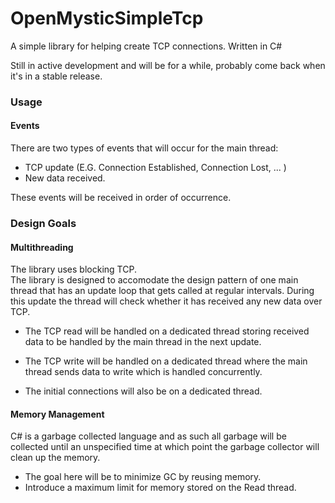 # OpenMysticSimpleTcp #
A simple library for helping create TCP connections. Written in C#

Still in active development and will be for a while, probably come back when it's in a stable release.

### Usage ###

#### Events ####

There are two types of events that will occur for the main thread:
- TCP update (E.G. Connection Established, Connection Lost, ... )
- New data received.

These events will be received in order of occurrence.

### Design Goals ###

#### Multithreading ####
The library uses blocking TCP.  
The library is designed to accomodate the design pattern of one main thread
that has an update loop that gets called at regular intervals. During
this update the thread will check whether it has received any new data over
TCP.  
  
- The TCP read will be handled on a dedicated thread storing received data
to be handled by the main thread in the next update.  
  
- The TCP write will be handled on a dedicated thread where the main thread
sends data to write which is handled concurrently.  
  
- The initial connections will also be on a dedicated thread.


#### Memory Management ####
C# is a garbage collected language and as such all garbage will be collected until an unspecified time 
at which point the garbage collector will clean up the memory.    
  
- The goal here will be to minimize GC by reusing memory.
- Introduce a maximum limit for memory stored on the Read thread. 


